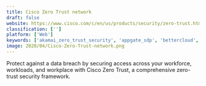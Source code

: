 ```yaml
---
title: Cisco Zero Trust network
draft: false 
website: https://www.cisco.com/c/en/us/products/security/zero-trust.html
classification: ['']
platform: ['Web']
keywords: ['akamai_zero_trust_security', 'appgate_sdp', 'bettercloud', 'beyondcorp', 'centrify_zero_trust_privilege', 'edgewise_zero_trust_security_platform', 'firemon', 'illumio', 'logincat', 'metanaas', 'network_defense_solution', 'okta', 'perimeter_81', 'preempt_platform', 'secureauth', 'symantec_network_security', 'zentera_systems_inc', 'zscaler_private_access']
image: 2020/04/Cisco-Zero-Trust-network.png
---
```

Protect against a data breach by securing access across your workforce, workloads, and workplace with Cisco Zero Trust, a comprehensive zero-trust security framework.